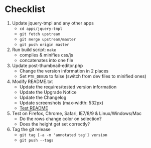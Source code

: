 # Checklist

1. Update jquery-tmpl and any other apps
   * `cd apps/jquery-tmpl`
   * `git fetch upstream`
   * `git merge upstream/master`
   * `git push origin master`
2. Run build script: `make`
   * compiles & minifies css/js 
   * concatenates into one file
3. Update post-thumbnail-editor.php
   * Change the version information in 2 places
   * Set `PTE_DEBUG` to false (switch from dev files to minified ones)
4. Modify README.txt
   * Update the requires/tested version information
   * Update the Upgrade Notice
   * Update the Changelog
   * Update screenshots (max-width: 532px)
   * [Test README](http://wordpress.org/extend/plugins/about/validator/)
5. Test on Firefox, Chrome, Safari, IE7/8/9 & Linux/Windows/Mac
   * Do the rows change color on selection?
   * Does the height get set correctly?
6. Tag the git release
   * `git tag [-a -m 'annotated tag'] version`
	* `git push --tags`

